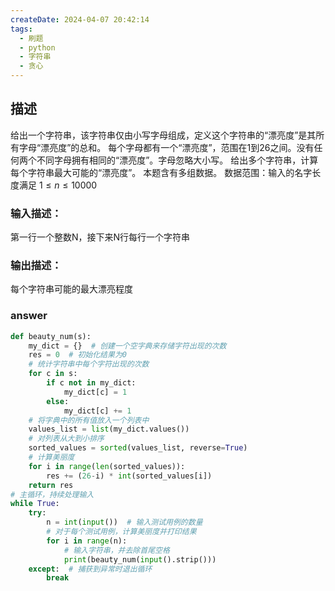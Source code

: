 ```yaml
---
createDate: 2024-04-07 20:42:14
tags:
  - 刷题
  - python
  - 字符串
  - 贪心
---
```

## 描述
给出一个字符串，该字符串仅由小写字母组成，定义这个字符串的“漂亮度”是其所有字母“漂亮度”的总和。
每个字母都有一个“漂亮度”，范围在1到26之间。没有任何两个不同字母拥有相同的“漂亮度”。字母忽略大小写。
给出多个字符串，计算每个字符串最大可能的“漂亮度”。
本题含有多组数据。
数据范围：输入的名字长度满足 $1≤n≤10000$ 
### 输入描述：
第一行一个整数N，接下来N行每行一个字符串
### 输出描述：
每个字符串可能的最大漂亮程度
### answer
```python
def beauty_num(s):
    my_dict = {}  # 创建一个空字典来存储字符出现的次数
    res = 0  # 初始化结果为0
    # 统计字符串中每个字符出现的次数
    for c in s:
        if c not in my_dict:
            my_dict[c] = 1
        else:
            my_dict[c] += 1
    # 将字典中的所有值放入一个列表中
    values_list = list(my_dict.values())
    # 对列表从大到小排序
    sorted_values = sorted(values_list, reverse=True)
    # 计算美丽度
    for i in range(len(sorted_values)):
        res += (26-i) * int(sorted_values[i])
    return res
# 主循环，持续处理输入
while True:
    try:
        n = int(input())  # 输入测试用例的数量
        # 对于每个测试用例，计算美丽度并打印结果
        for i in range(n):
            # 输入字符串，并去除首尾空格
            print(beauty_num(input().strip()))
    except:  # 捕获到异常时退出循环
        break
```